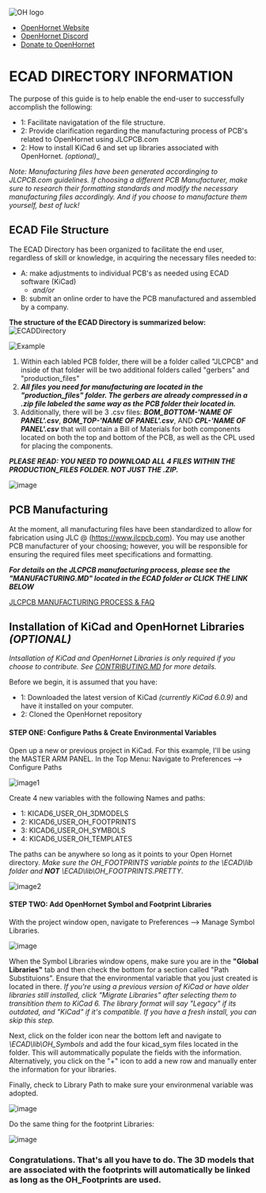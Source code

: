 ![OH logo](https://github.com/jrsteensen/OpenHornet/blob/master/images/Logo/open_hornet_horizontal_final.png)
* [OpenHornet Website](https://www.openhornet.com)
* [OpenHornet Discord](https://discord.gg/G5PA5ju)
* [Donate to OpenHornet](https://www.openhornet.com/campaigns/donate/)


# **ECAD DIRECTORY INFORMATION**

The purpose of this guide is to help enable the end-user to successfully accomplish the following:  
*   1:  Facilitate navigatation of the file structure.
*   2:  Provide clarification regarding the manufacturing process of PCB's related to OpenHornet using JLCPCB.com
*   2:  How to install KiCad 6 and set up libraries associated with OpenHornet. _(optional)__

 _Note:  Manufacturing files have been generated accordinging to JLCPCB.com guidelines.  If choosing a different PCB Manufacturer, make sure to research their formatting standards and modify the necessary manufacturing files accordingly. And if you choose to manufacture them yourself, best of luck!_


## **ECAD File Structure**

The ECAD Directory has been organized to facilitate the end user, regardless of skill or knowledge, in acquiring the necessary files needed to: 
* A: make adjustments to individual PCB's as needed using ECAD software (KiCad)
     * _and/or_
* B: submit an online order to have the PCB manufactured and assembled by a company.


**The structure of the ECAD Directory is summarized below:**
![ECADDirectory](https://user-images.githubusercontent.com/81926396/215696481-c1575aac-79ee-43bc-b3f3-3472d725cc1d.png)

![Example](https://user-images.githubusercontent.com/81926396/215696071-7edc249b-18df-4af8-915c-aca4d49060c1.png)


1. Within each labled PCB folder, there will be a folder called "JLCPCB" and inside of that folder will be two additional folders called "gerbers" and "production_files"
2. **_All files you need for manufacturing are located in the "production_files" folder.  The gerbers are already compressed in a .zip file labeled the same way as the PCB folder their located in._** 
3. Additionally, there will be 3 .csv files:  _**BOM_BOTTOM-'NAME OF PANEL'.csv**_,  _**BOM_TOP-'NAME OF PANEL'.csv**_, AND  _**CPL-'NAME OF PANEL'.csv**_ that will contain a Bill of Materials for both components located on both the top and bottom of the PCB, as well as the CPL used for placing the components.

***PLEASE READ:  YOU NEED TO DOWNLOAD ALL 4 FILES WITHIN THE PRODUCTION_FILES FOLDER.  NOT JUST THE .ZIP.***

![image](https://user-images.githubusercontent.com/81926396/215696657-bacbb010-a29e-4e46-b141-01909603b5b7.png)


## **PCB Manufacturing**

At the moment, all manufacturing files have been standardized to allow for fabrication using JLC @ (https://www.jlcpcb.com).  You may use another PCB manufacturer of your choosing; however, you will be responsible for ensuring the required files meet specifications and formatting. 

***For details on the JLCPCB manufacturing process, please see the "MANUFACTURING.MD" located in the ECAD folder or CLICK THE LINK BELOW***

  [JLCPCB MANUFACTURING PROCESS & FAQ](MANUFACTURING.MD)

## **Installation of KiCad and OpenHornet Libraries _(OPTIONAL)_**

*Intsallation of KiCad and OpenHornet Libraries is only required if you choose to contribute.  See [CONTRIBUTING.MD](https://github.com/jrsteensen/OpenHornet/blob/v1.0.0-beta1/CONTRIBUTING.md) for more details.*

Before we begin, it is assumed that you have:
*  1:  Downloaded the latest version of KiCad _(currently KiCad 6.0.9)_ and have it installed on your computer.  
*  2:  Cloned the OpenHornet repository

#### STEP ONE:  Configure Paths & Create Environmental Variables
Open up a new or previous project in KiCad.  For this example, I'll be using the MASTER ARM PANEL.  In the Top Menu: Navigate to Preferences --> Configure Paths

![image1](https://user-images.githubusercontent.com/81926396/215698270-9f4a21c0-954a-4cf2-9666-c6913cf2d084.png)

Create 4 new variables with the following Names and paths:
*  1:  KICAD6_USER_OH_3DMODELS
*  2:  KICAD6_USER_OH_FOOTPRINTS
*  3:  KICAD6_USER_OH_SYMBOLS
*  4:  KICAD6_USER_OH_TEMPLATES

The paths can be anywhere so long as it points to your Open Hornet directory.  _Make sure the OH_FOOTPRINTS variable points to the \ECAD\lib folder and **NOT** \ECAD\lib\OH_FOOTPRINTS.PRETTY_.

![image2](https://user-images.githubusercontent.com/81926396/215700907-8fe67a02-080c-4bce-b383-fd3a9aa0b3db.png)

#### STEP TWO:  Add OpenHornet Symbol and Footprint Libraries

With the project window open, navigate to Preferences --> Manage Symbol Libraries.

![image](https://user-images.githubusercontent.com/81926396/215702056-a04ba630-c79d-4d75-a71d-4f6d4f21d9cd.png)

When the Symbol Libraries window opens, make sure you are in the **"Global Libraries"** tab and then check the bottom for a section called "Path Substituions".  Ensure that the environmental variable that you just created is located in there.  _If you're using a previous version of KiCad or have older libraries still installed, click "Migrate Libraries" after selecting them to transitition them to KiCad 6.  The library format will say "Legacy" if its outdated, and "KiCad" if it's compatible. If you have a fresh install, you can skip this step._

Next, click on the folder icon near the bottom left and navigate to  _\ECAD\lib\OH_Symbols_ and add the four kicad_sym files located in the folder.  This will autommatically populate the fields with the information.  Alternatively, you click on the "+" icon to add a new row and manually enter the information for your libraries.  

Finally, check to Library Path to make sure your environmenal variable was adopted.

![image](https://user-images.githubusercontent.com/81926396/215706404-a696a824-7ae2-408e-93a4-a45cad99607d.png)

Do the same thing for the footprint Libraries:

![image](https://user-images.githubusercontent.com/81926396/215707143-b7feb91e-98a2-4507-bd70-a8d7ed945f4d.png)

### Congratulations. That's all you have to do.  The 3D models that are associated with the footprints will automatically be linked as long as the OH_Footprints are used.  



